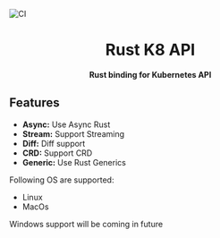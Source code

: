 ![CI](https://github.com/infinyon/k8-api/workflows/CI/badge.svg)

<h1 align="center">Rust K8 API</h1>
<div align="center">
 <strong>
   Rust binding for Kubernetes API
 </strong>
</div>

## Features

- __Async:__ Use Async Rust
- __Stream:__ Support Streaming
- __Diff:__ Diff support
- __CRD:__ Support CRD
- __Generic:__  Use Rust Generics

Following OS are supported:
* Linux
* MacOs

Windows support will be coming in future
 
